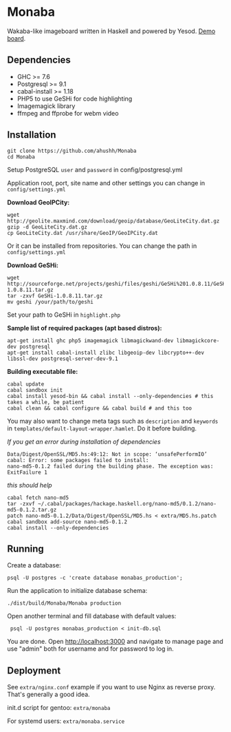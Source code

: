Monaba
======

Wakaba-like imageboard written in Haskell and powered by Yesod. [Demo board](http://haibane.ru).

Dependencies
------
* GHC >= 7.6
* Postgresql >= 9.1
* cabal-install >= 1.18
* PHP5 to use GeSHi for code highlighting
* Imagemagick library
* ffmpeg and ffprobe for webm video

Installation
-----

    git clone https://github.com/ahushh/Monaba
    cd Monaba

Setup PostgreSQL `user` and `password` in config/postgresql.yml

Application root, port, site name and other settings you can change in `config/settings.yml`

**Download GeoIPCity:**

    wget http://geolite.maxmind.com/download/geoip/database/GeoLiteCity.dat.gz
    gzip -d GeoLiteCity.dat.gz
    cp GeoLiteCity.dat /usr/share/GeoIP/GeoIPCity.dat

Or it can be installed from repositories. You can change the path in `config/settings.yml`

**Download GeSHi:**

    wget http://sourceforge.net/projects/geshi/files/geshi/GeSHi%201.0.8.11/GeSHi-1.0.8.11.tar.gz
    tar -zxvf GeSHi-1.0.8.11.tar.gz
    mv geshi /your/path/to/geshi

Set your path to GeSHi in `highlight.php`

**Sample list of required packages (apt based distros):**

    apt-get install ghc php5 imagemagick libmagickwand-dev libmagickcore-dev postgresql
    apt-get install cabal-install zlibc libgeoip-dev libcrypto++-dev libssl-dev postgresql-server-dev-9.1

**Building executable file:**

    cabal update
    cabal sandbox init
    cabal install yesod-bin && cabal install --only-dependencies # this takes a while, be patient
    cabal clean && cabal configure && cabal build # and this too

You may also want to change meta tags such as `description` and `keywords` in `templates/default-layout-wrapper.hamlet`. Do it before building.

*If you get an error during installation of dependencies*

    Data/Digest/OpenSSL/MD5.hs:49:12: Not in scope: ‘unsafePerformIO’
    cabal: Error: some packages failed to install:
    nano-md5-0.1.2 failed during the building phase. The exception was:
    ExitFailure 1

*this should help*

    cabal fetch nano-md5
    tar -zxvf ~/.cabal/packages/hackage.haskell.org/nano-md5/0.1.2/nano-md5-0.1.2.tar.gz
    patch nano-md5-0.1.2/Data/Digest/OpenSSL/MD5.hs < extra/MD5.hs.patch
    cabal sandbox add-source nano-md5-0.1.2
    cabal install --only-dependencies

Running
------

Create a database:

    psql -U postgres -c 'create database monabas_production';

Run the application to initialize database schema:

    ./dist/build/Monaba/Monaba production

Open another terminal and fill database with default values:

     psql -U postgres monabas_production < init-db.sql

You are done. Open [http://localhost:3000](http://localhost:3000) and navigate to manage page and use "admin" both for username and for password to log in.

Deployment
------

See `extra/nginx.conf` example if you want to use Nginx as reverse proxy. That's generally a good idea.

init.d script for gentoo: `extra/monaba`

For systemd users: `extra/monaba.service`
